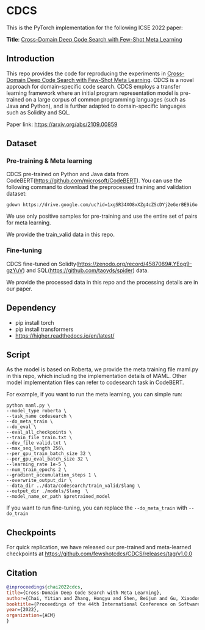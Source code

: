 # CDCS

This is the PyTorch implementation for the following ICSE 2022 paper:

**Title**: [Cross-Domain Deep Code Search with Few-Shot Meta Learning](https://arxiv.org/abs/2201.00150)

## Introduction

This repo provides the code for reproducing the experiments in [Cross-Domain Deep Code Search with Few-Shot Meta Learning](https://arxiv.org/abs/2201.00150).
CDCS is a novel approach for domain-specific code search. CDCS employs a transfer learning framework where an initial program representation model is pre-trained on a large corpus of common programming languages (such as Java and Python), and is further adapted to domain-specific languages such as Solidity and SQL. 

Paper link: https://arxiv.org/abs/2109.00859

## Dataset

### Pre-training & Meta learning

CDCS pre-trained on Python and Java data from CodeBERT(https://github.com/microsoft/CodeBERT).
You can use the following command to download the preprocessed training and validation dataset: 

```
gdown https://drive.google.com/uc?id=1xgSR34XO8xXZg4cZScDYj2eGerBE9iGo  
```

We use only positive samples for pre-training and use the entire set of pairs for meta learning.

We provide the train_valid data in this repo.

### Fine-tuning

CDCS fine-tuned on Solidty(https://zenodo.org/record/4587089#.YEog9-gzYuV) and SQL(https://github.com/taoyds/spider) data. 

We provide the processed data in this repo and the processing details are in our paper.

## Dependency
* pip install torch
* pip install transformers
* https://higher.readthedocs.io/en/latest/

## Script
As the model is based on Roberta, we provide the meta training file maml.py in this repo, which including the implementation details of MAML.
Other model implementation files can refer to codesearch task in CodeBERT.


For example, if you want to run the meta learning, you can simple run:
```
python maml.py \
--model_type roberta \
--task_name codesearch \
--do_meta_train \
--do_eval \
--eval_all_checkpoints \
--train_file train.txt \
--dev_file valid.txt \
--max_seq_length 256\
--per_gpu_train_batch_size 32 \
--per_gpu_eval_batch_size 32 \
--learning_rate 1e-5 \
--num_train_epochs 2 \
--gradient_accumulation_steps 1 \
--overwrite_output_dir \
--data_dir ../data/codesearch/train_valid/$lang \
--output_dir ./models/$lang  \
--model_name_or_path $pretrained_model
```

If you want to run fine-tuning, you can replace the `--do_meta_train` with `--do_train`

## Checkpoints

For quick replication, we have released our pre-trained and meta-learned checkpoints at
https://github.com/fewshotcdcs/CDCS/releases/tag/v1.0.0

## Citation
```bibtex
@inproceedings{chai2022cdcs,
title={Cross-Domain Deep Code Search with Meta Learning},
author={Chai, Yitian and Zhang, Hongyu and Shen, Beijun and Gu, Xiaodong},
booktitle={Proceedings of the 44th International Conference on Software Engineering (ICSE 2022)},
year={2022},
organization={ACM}
}
```


